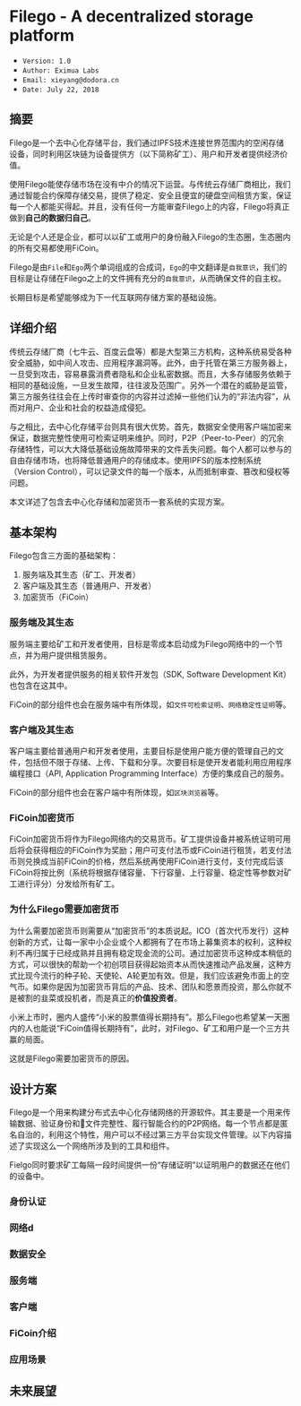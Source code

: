 # Filego - A decentralized storage platform

* ``Version: 1.0``
* ``Author: Eximua Labs``
* ``Email: xieyang@dodora.cn``
* ``Date: July 22, 2018``

## 摘要

Filego是一个去中心化存储平台，我们通过IPFS技术连接世界范围内的空闲存储设备，同时利用区块链为设备提供方（以下简称矿工）、用户和开发者提供经济价值。

使用Filego能使存储市场在没有中介的情况下运营。与传统云存储厂商相比，我们通过智能合约保障存储交易，提供了稳定、安全且便宜的硬盘空间租赁方案，保证每一个人都能买得起。并且，没有任何一方能审查Filego上的内容，Filego将真正做到**自己的数据归自己**。

无论是个人还是企业，都可以以矿工或用户的身份融入Filego的生态圈，生态圈内的所有交易都使用FiCoin。

Filego是由``File``和``Ego``两个单词组成的合成词，``Ego``的中文翻译是``自我意识``，我们的目标是让存储在Filego之上的文件拥有充分的``自我意识``，从而确保文件的自主权。

长期目标是希望能够成为下一代互联网存储方案的基础设施。

## 详细介绍

传统云存储厂商（七牛云、百度云盘等）都是大型第三方机构，这种系统易受各种安全威胁，如中间人攻击、应用程序漏洞等。此外，由于托管在第三方服务器上，一旦受到攻击，容易暴露消费者隐私和企业私密数据。而且，大多存储服务依赖于相同的基础设施，一旦发生故障，往往波及范围广。另外一个潜在的威胁是监管，第三方服务往往会在上传时审查你的内容并过滤掉一些他们认为的“非法内容”，从而对用户、企业和社会的权益造成侵犯。

与之相比，去中心化存储平台则具有很大优势。首先，数据安全使用客户端加密来保证，数据完整性使用可检索证明来维护。同时，P2P（Peer-to-Peer）的冗余存储特性，可以大大降低基础设施故障带来的文件丢失问题。每个人都可以参与的自由存储市场，也将降低普通用户的存储成本。使用IPFS的版本控制系统（Version Control），可以记录文件的每一个版本，从而抵制审查、篡改和侵权等问题。

本文详述了包含去中心化存储和加密货币一套系统的实现方案。

## 基本架构

Filego包含三方面的基础架构：

1. 服务端及其生态（矿工、开发者）
2. 客户端及其生态（普通用户、开发者）
3. 加密货币（FiCoin）

### 服务端及其生态

服务端主要给矿工和开发者使用，目标是零成本启动成为Filego网络中的一个节点，并为用户提供租赁服务。

此外，为开发者提供服务的相关软件开发包（SDK, Software Development Kit）也包含在这其中。

FiCoin的部分组件也会在服务端中有所体现，如``文件可检索证明``、``网络稳定性证明``等。

### 客户端及其生态

客户端主要给普通用户和开发者使用，主要目标是使用户能方便的管理自己的文件，包括但不限于存储、上传、下载和分享。次要目标是使开发者能利用应用程序编程接口（API, Application Programming Interface）方便的集成自己的服务。

FiCoin的部分组件也会在客户端中有所体现，如``区块浏览器``等。

### FiCoin加密货币

FiCoin加密货币将作为Filego网络内的交易货币。矿工提供设备并被系统证明可用后将会获得相应的FiCoin作为奖励；用户可支付法币或FiCoin进行租赁，若支付法币则兑换成当前FiCoin的价格，然后系统再使用FiCoin进行支付，支付完成后该FiCoin将按比例（系统将根据存储容量、下行容量、上行容量、稳定性等参数对矿工进行评分）分发给所有矿工。

### 为什么Filego需要加密货币

为什么需要加密货币则需要从“加密货币”的本质说起。ICO（首次代币发行）这种创新的方式，让每一家中小企业或个人都拥有了在市场上募集资本的权利，这种权利不再归属于已经成熟并且拥有稳定现金流的公司。通过加密货币这种成本稍低的方式，可以很快的帮助一个初创项目获得起始资本从而快速推动产品发展，这种方式比现今流行的种子轮、天使轮、A轮更加有效。但是，我们应该避免市面上的空气币。如果你是因为加密货币背后的产品、技术、团队和愿景而投资，那么你就不是被割的韭菜或投机者，而是真正的**价值投资者**。

小米上市时，圈内人盛传“小米的股票值得长期持有”。那么Filego也希望某一天圈内的人也能说“FiCoin值得长期持有”，此时，对Filego、矿工和用户是一个三方共赢的局面。

这就是Filego需要加密货币的原因。

## 设计方案

Filego是一个用来构建分布式去中心化存储网络的开源软件。其主要是一个用来传输数据、验证身份和文件完整性、履行智能合约的P2P网络。每一个节点都是匿名自治的，利用这个特性，用户可以不经过第三方平台实现文件管理。以下内容描述了实现这么一个网络所涉及到的工具和组件。

Fielgo同时要求矿工每隔一段时间提供一份“存储证明”以证明用户的数据还在他们的设备中。

### 身份认证

### 网络d

### 数据安全

### 服务端

### 客户端

### FiCoin介绍

### 应用场景

## 未来展望
